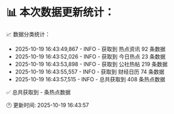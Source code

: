 📊 本次数据更新统计：
==========================

📈 数据分类统计：
- 2025-10-19 16:43:49,867 - INFO - 获取到 热点资讯 92 条数据
- 2025-10-19 16:43:52,026 - INFO - 获取到 今日热点 23 条数据
- 2025-10-19 16:43:53,898 - INFO - 获取到 公社热帖 219 条数据
- 2025-10-19 16:43:55,557 - INFO - 获取到 财经日历 74 条数据
- 2025-10-19 16:43:57,515 - INFO - 总共获取到 408 条热点数据

✅ 总共获取到 - 条热点数据

🕐 更新时间: 2025-10-19 16:43:57
